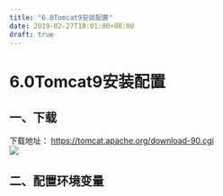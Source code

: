 ```yaml
---
title: "6.0Tomcat9安装配置"
date: 2019-02-27T18:01:00+08:00
draft: true
---
```


# 6.0Tomcat9安装配置
## 一、下载  
下载地址：
<https://tomcat.apache.org/download-90.cgi>  
![](../_v_images/20190228172320133_9457.png)  
## 二、配置环境变量  
